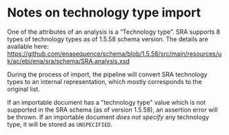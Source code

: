 # Notes on technology type import

One of the attributes of an analysis is a “Technology type”. SRA supports 8 types of technology types as of 1.5.58 schema version. The details are available here: https://github.com/enasequence/schema/blob/1.5.58/src/main/resources/uk/ac/ebi/ena/sra/schema/SRA.analysis.xsd

During the process of import, the pipeline will convert SRA technology types to an internal representation, which mostly corresponds to the original list.

If an importable document has a "technology type" value which is not supported in the SRA schema (as of version 1.5.58), an assertion error will be thrown. If an importable document *does not specify* any technology type, it will be stored as `UNSPECIFIED`.